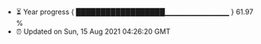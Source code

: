 - ⏳ Year progress { ██████████████████▁▁▁▁▁▁▁▁▁▁▁▁ } 61.97 %
- ⏰ Updated on Sun, 15 Aug 2021 04:26:20 GMT

